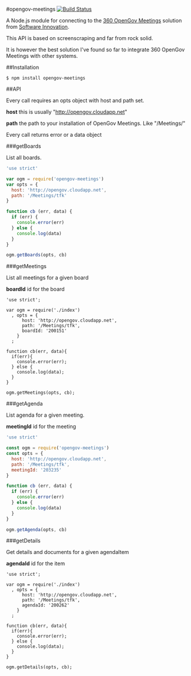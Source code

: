 #opengov-meetings [![Build Status](https://travis-ci.org/zrrrzzt/opengov-meetings.svg?branch=master)](https://travis-ci.org/zrrrzzt/opengov-meetings)

A Node.js module for connecting to the [360 OpenGov Meetings](http://www.software-innovation.com/no/produkter/360offentlig/digitalforvaltning/pages/Politiskagenda.aspx) solution from [Software Innovation](http://www.software-innovation.com/).

This API is based on screenscraping and far from rock solid.

It is however the best solution I've found so far to integrate 360 OpenGov Meetings with other systems.

##Installation

```
$ npm install opengov-meetings
```

##API

Every call requires an opts object with host and path set.

**host** this is usually "http://opengov.cloudapp.net"

**path** the path to your installation of OpenGov Meetings. Like "/Meetings/<your-organization>"

Every call returns error or a data object

###getBoards

List all boards.

```JavaScript
'use strict'

var ogm = require('opengov-meetings')
var opts = {
  host: 'http://opengov.cloudapp.net',
  path: '/Meetings/tfk'
}

function cb (err, data) {
  if (err) {
    console.error(err)
  } else {
    console.log(data)
  }
}

ogm.getBoards(opts, cb)
```

###getMeetings

List all meetings for a given board

**boardId** id for the board

```
'use strict';

var ogm = require('./index')
  , opts = {
      host: 'http://opengov.cloudapp.net',
      path: '/Meetings/tfk',
      boardId: '200151'
    }
  ;

function cb(err, data){
  if(err){
    console.error(err);
  } else {
    console.log(data);
  }
}

ogm.getMeetings(opts, cb);
```

###getAgenda

List agenda for a given meeting.

**meetingId** id for the meeting

```JavaScript
'use strict'

const ogm = require('opengov-meetings')
const opts = {
  host: 'http://opengov.cloudapp.net',
  path: '/Meetings/tfk',
  meetingId: '203235'
}

function cb (err, data) {
  if (err) {
    console.error(err)
  } else {
    console.log(data)
  }
}

ogm.getAgenda(opts, cb)
```

###getDetails

Get details and documents for a given agendaItem

**agendaId** id for the item

```
'use strict';

var ogm = require('./index')
  , opts = {
      host: 'http://opengov.cloudapp.net',
      path: '/Meetings/tfk',
      agendaId: '200262'
    }
  ;

function cb(err, data){
  if(err){
    console.error(err);
  } else {
    console.log(data);
  }
}

ogm.getDetails(opts, cb);
```